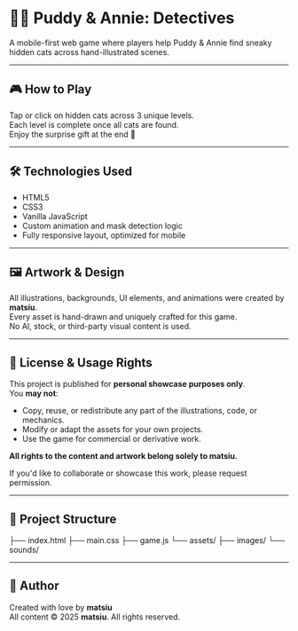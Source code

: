 # 🕵️‍♀️ Puddy & Annie: Detectives

A mobile-first web game where players help Puddy & Annie find sneaky hidden cats across hand-illustrated scenes.

---

## 🎮 How to Play

Tap or click on hidden cats across 3 unique levels.  
Each level is complete once all cats are found.  
Enjoy the surprise gift at the end 🐾

---

## 🛠 Technologies Used

- HTML5
- CSS3
- Vanilla JavaScript
- Custom animation and mask detection logic
- Fully responsive layout, optimized for mobile

---

## 🖼 Artwork & Design

All illustrations, backgrounds, UI elements, and animations were created by **matsiu**.  
Every asset is hand-drawn and uniquely crafted for this game.  
No AI, stock, or third-party visual content is used.

---

## 🚫 License & Usage Rights

This project is published for **personal showcase purposes only**.  
You **may not**:

- Copy, reuse, or redistribute any part of the illustrations, code, or mechanics.
- Modify or adapt the assets for your own projects.
- Use the game for commercial or derivative work.

**All rights to the content and artwork belong solely to matsiu.**

If you'd like to collaborate or showcase this work, please request permission.

---

## 📁 Project Structure

├── index.html
├── main.css
├── game.js
└── assets/
├── images/
└── sounds/

---

## 💌 Author

Created with love by **matsiu**  
All content © 2025 **matsiu**. All rights reserved.
